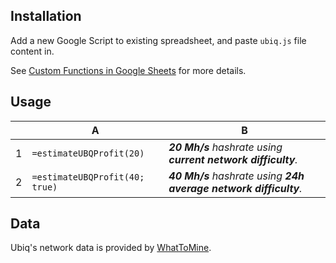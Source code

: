 ## Installation
Add a new Google Script to existing spreadsheet, and paste `ubiq.js` file content in.

See [Custom Functions in Google Sheets](https://developers.google.com/apps-script/guides/sheets/functions) for more details.

## Usage
|     | A                              | B                                                                |
| --- | ------------------------------ | ---------------------------------------------------------------- |
|  1  | `=estimateUBQProfit(20)`       | ***20 Mh/s** hashrate using **current network difficulty**.*     |
|  2  | `=estimateUBQProfit(40; true)` | ***40 Mh/s** hashrate using **24h average network difficulty**.* |

## Data
Ubiq's network data is provided by [WhatToMine](https://whattomine.com/coins/173.json).